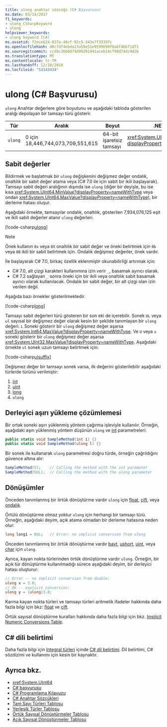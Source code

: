 ```yaml
---
title: ulong anahtar sözcüğü (C# Başvurusu)
ms.date: 03/14/2017
f1_keywords:
- ulong_CSharpKeyword
- ulong
helpviewer_keywords:
- ulong keyword [C#]
ms.assetid: f2ece624-837a-40cf-92c5-343e7f33397c
ms.openlocfilehash: d0c7df4ebda13a59e51e9599699f6abf4bbf1d71
ms.sourcegitcommit: ccd8c36b0d74d99291d41aceb14cf98d74dc9d2b
ms.translationtype: MT
ms.contentlocale: tr-TR
ms.lasthandoff: 12/10/2018
ms.locfileid: "53143434"
---
```

# <a name="ulong-c-reference"></a>ulong (C# Başvurusu)

`ulong` Anahtar değerlere göre boyutunu ve aşağıdaki tabloda gösterilen aralığı depolayan bir tamsayı türü gösterir.

|Tür|Aralık|Boyut|.NET türü|
|----------|-----------|----------|-------------------------|
|`ulong`|0 için 18,446,744,073,709,551,615|64-bit işaretsiz tamsayı|<xref:System.UInt64?displayProperty=nameWithType>|

## <a name="literals"></a>Sabit değerler

Bildirmek ve başlatmak bir `ulong` değişkenini değişmez değer ondalık, onaltılık bir sabit değer atama veya (C# 7.0 ile için sabit bir ikili başlayarak).  Tamsayı sabit değeri aralığının dışında ise `ulong` (diğer bir deyişle, bu ise kısa <xref:System.UInt64.MinValue?displayProperty=nameWithType> veya ondan <xref:System.UInt64.MaxValue?displayProperty=nameWithType>), bir derleme hatası oluşur.

Aşağıdaki örnekte, tamsayılar ondalık, onaltılık, gösterilen 7,934,076,125 eşit ve ikili sabit değerler atanır `ulong` değerleri.

[!code-csharp[ulong](~/samples/snippets/csharp/language-reference/keywords/numeric-literals.cs#ULong)]

> [!NOTE]
> Önek kullanın `0x` veya `0X` onaltılık bir sabit değer ve öneki belirtmek için `0b` veya `0B` ikili bir sabit belirtmek için. Ondalık değişmez değerler, önek vardır.

İle başlayarak C# 7.0, birkaç özellik eklenmiştir okunabilirliği artırmak için:

- C# 7.0, alt çizgi karakteri kullanımına izin verir `_`, basamak ayırıcı olarak.
- C# 7.2 sağlayan `_` sonra öneki için bir ikili veya onaltılık sabit basamak ayırıcı olarak kullanılacak. Ondalık bir sabit değer, bir alt çizgi olan izin verilen değil.

Aşağıda bazı örnekler gösterilmektedir.

[!code-csharp[long](~/samples/snippets/csharp/language-reference/keywords/numeric-literals.cs#LongS)]

Tamsayı sabit değerleri türü gösteren bir son eki de içerebilir. Sonek `UL` veya `ul` sayısal bir değişmez değer olarak kesin bir şekilde tanımlayan bir `ulong` değeri. `L` Soneki gösterir bir `ulong` değişmez değer aşarsa <xref:System.Int64.MaxValue?displayProperty=nameWithType>. Ve `U` veya `u` soneki gösterir bir `ulong` değişmez değer aşarsa <xref:System.UInt32.MaxValue?displayProperty=nameWithType>. Aşağıdaki örnekte `ul` sonek uzun tamsayı belirtmek için:

[!code-csharp[ulsuffix](~/samples/snippets/csharp/language-reference/keywords/numeric-suffixes.cs#2)]

Değişmez değer bir tamsayı sonek varsa, ilk değerini gösterilebilir aşağıdaki türlerde türünü verilmiştir:

1. [int](int.md)
2. [uint](uint.md)
3. [long](long.md)
4. `ulong`

## <a name="compiler-overload-resolution"></a>Derleyici aşırı yükleme çözümlemesi

Bir ortak soneki aşırı yüklenmiş yöntem çağırma işleviyle kullanılır. Örneğin, aşağıdaki aşırı yüklenmiş yöntem düşünün `ulong` ve [int](int.md) parametreleri:

```csharp
public static void SampleMethod(int i) {}
public static void SampleMethod(ulong l) {}
```

Bir sonek ile kullanarak `ulong` parametresi doğru türde, örneğin çağrıldığını güvence altına alır:

```csharp
SampleMethod(5);    // Calling the method with the int parameter
SampleMethod(5UL);  // Calling the method with the ulong parameter
```

## <a name="conversions"></a>Dönüşümler

Önceden tanımlanmış bir örtük dönüştürme vardır `ulong` için [float](float.md), [çift](double.md), veya [ondalık](decimal.md).

Örtülü dönüştürme olmaz yoktur `ulong` için herhangi bir tamsayı türü. Örneğin, aşağıdaki deyim, açık atama olmadan bir derleme hatasına neden olur:

```csharp
long long1 = 8UL;   // Error: no implicit conversion from ulong
```

Önceden tanımlanmış bir örtük dönüştürme vardır [bayt](byte.md), [ushort](ushort.md), [uint](uint.md), veya [char](char.md) için `ulong`.

Ayrıca, kayan nokta türlerinden örtük dönüştürme vardır `ulong`. Örneğin, bir açık tür dönüştürme kullanılmadığı sürece aşağıdaki deyim, bir derleyici hatası oluşturur:

```csharp
// Error -- no implicit conversion from double:
ulong x = 3.0;
// OK -- explicit conversion:
ulong y = (ulong)3.0;
```

Karma kayan nokta türleri ve tamsayı türleri aritmetik ifadeler hakkında daha fazla bilgi için bkz: [float](float.md) ve [çift](double.md).

Örtük sayısal dönüştürme kuralları hakkında daha fazla bilgi için bkz. [Implicit Numeric Conversions Table](implicit-numeric-conversions-table.md).

## <a name="c-language-specification"></a>C# dili belirtimi

Daha fazla bilgi için [Integral türleri](~/_csharplang/spec/types.md#integral-types) içinde [ C# dil belirtimi](../language-specification/index.md). Dil belirtimi, C# sözdizimi ve kullanımı için kesin bir kaynaktır.

## <a name="see-also"></a>Ayrıca bkz.

- <xref:System.UInt64>
- [C# başvurusu](../index.md)
- [C# Programlama Kılavuzu](../../programming-guide/index.md)
- [C# Anahtar Sözcükleri](index.md)
- [Tam Sayı Türleri Tablosu](integral-types-table.md)
- [Yerleşik Türler Tablosu](built-in-types-table.md)
- [Örtük Sayısal Dönüştürmeler Tablosu](implicit-numeric-conversions-table.md)
- [Açık Sayısal Dönüştürmeler Tablosu](explicit-numeric-conversions-table.md)

